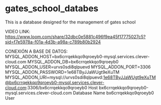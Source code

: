 # gates_school_databes
This is a database designed for the management of gates school

VIDEO LINK:
https://www.loom.com/share/32dbc0e5881c496f9ea45f17775027c5?sid=f7e5978a-f01a-4d3b-a98a-c789b80b2924

CONEXIÓN A BASE DE DATOS:
MYSQL_ADDON_HOST=bx6crrqekkqo9qroeyb0-mysql.services.clever-cloud.com
MYSQL_ADDON_DB=bx6crrqekkqo9qroeyb0
MYSQL_ADDON_USER=urvs0sdi8qlpuevd
MYSQL_ADDON_PORT=3306
MYSQL_ADDON_PASSWORD=1e68TByJJaWUgt9eXuTM
MYSQL_ADDON_URI=mysql://urvs0sdi8qlpuevd:1e68TByJJaWUgt9eXuTM@bx6crrqekkqo9qroeyb0-mysql.services.clever-cloud.com:3306/bx6crrqekkqo9qroeyb0
Host
bx6crrqekkqo9qroeyb0-mysql.services.clever-cloud.com
Database Name
bx6crrqekkqo9qroeyb0
User
